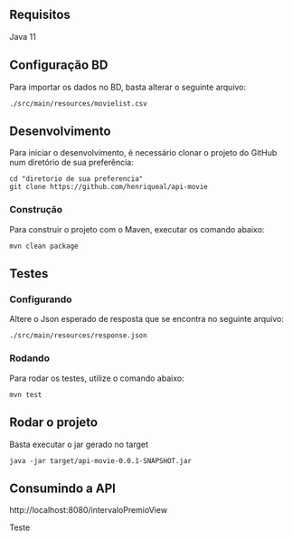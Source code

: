 ## Requisitos
Java 11

## Configuração BD
Para importar os dados no BD, basta alterar o seguinte arquivo:
```
./src/main/resources/movielist.csv
```

## Desenvolvimento

Para iniciar o desenvolvimento, é necessário clonar o projeto do GitHub num diretório de sua preferência:

```shell
cd "diretorio de sua preferencia"
git clone https://github.com/henriqueal/api-movie
```

### Construção

Para construir o projeto com o Maven, executar os comando abaixo:

```shell
mvn clean package
```

## Testes

### Configurando
Altere o Json esperado de resposta que se encontra no seguinte arquivo:

```
./src/main/resources/response.json
```

### Rodando
Para rodar os testes, utilize o comando abaixo:

```
mvn test
```

## Rodar o projeto
Basta executar o jar gerado no target
```
java -jar target/api-movie-0.0.1-SNAPSHOT.jar
```

## Consumindo a API
http://localhost:8080/intervaloPremioView


Teste
